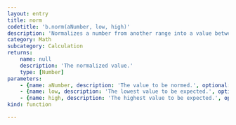 ```yaml
---
layout: entry
title: norm
codetitle: 'b.norm(aNumber, low, high)'
description: 'Normalizes a number from another range into a value between 0 and 1.'
category: Math
subcategory: Calculation
returns:
    name: null
    description: 'The normalized value.'
    type: [Number]
parameters:
    - {name: aNumber, description: 'The value to be normed.', optional: false, type: [Number]}
    - {name: low, description: 'The lowest value to be expected.', optional: false, type: [Number]}
    - {name: high, description: 'The highest value to be expected.', optional: false, type: [Number]}
kind: function

---
```

